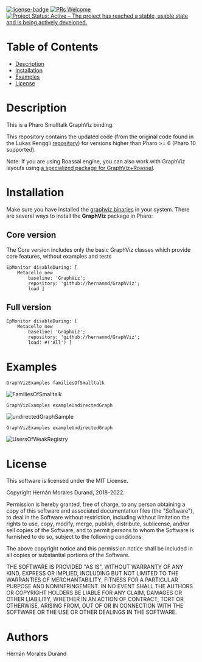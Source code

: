 [![license-badge](https://img.shields.io/badge/license-MIT-blue.svg)](https://img.shields.io/badge/license-MIT-blue.svg)
[![PRs Welcome](https://img.shields.io/badge/PRs-welcome-brightgreen.svg?style=flat-square)](http://makeapullrequest.com)
[![Project Status: Active – The project has reached a stable, usable state and is being actively developed.](http://www.repostatus.org/badges/latest/active.svg)](http://www.repostatus.org/#active)

# Table of Contents

- [Description](#description)
- [Installation](#installation)
- [Examples](#examples)
- [License](#license)

# Description

This is a Pharo Smalltalk GraphViz binding. 

This repository contains the updated code (from the original code found in the Lukas Renggli [repository](http://source.lukas-renggli.ch/)) for versions higher than Pharo >= 6 (Pharo 10 supported).

Note: If you are using Roassal engine, you can also work with GraphViz layouts using [a specialized package for GraphViz+Roassal](https://github.com/peteruhnak/graphviz-layout).

# Installation

Make sure you have installed the [graphviz binaries](https://graphviz.org/) in your system.
There are several ways to install the **GraphViz** package in Pharo:

## Core version

The Core version includes only the basic GraphViz classes which provide core features, without examples and tests

```smalltalk
EpMonitor disableDuring: [ 
	Metacello new
		baseline: 'GraphViz';
		repository: 'github://hernanmd/GraphViz';
		load ]
```

## Full version

```smalltalk
EpMonitor disableDuring: [ 
	Metacello new
		baseline: 'GraphViz';
		repository: 'github://hernanmd/GraphViz';
		load: #('All') ]
```

# Examples


```smalltalk
GraphVizExamples familiesOfSmalltalk
```

![FamiliesOfSmalltalk](https://user-images.githubusercontent.com/4825959/155390651-1ba889f3-f32a-41f1-9ff1-c4de6d865b45.svg)


```smalltalk
GraphVizExamples exampleUndirectedGraph 
```

![undirectedGraphSample](https://user-images.githubusercontent.com/4825959/155387760-9c7528db-b502-4551-bb40-a030fa029ba0.png)


```smalltalk
GraphVizExamples exampleUndirectedGraph 
```

![UsersOfWeakRegistry](https://user-images.githubusercontent.com/4825959/155387908-b8e933a3-1bbb-4dc5-b082-ff66e28f0beb.png)


# License
	
This software is licensed under the MIT License.

Copyright Hernán Morales Durand, 2018-2022.

Permission is hereby granted, free of charge, to any person obtaining a copy of this software and associated documentation files (the "Software"), to deal in the Software without restriction, including without limitation the rights to use, copy, modify, merge, publish, distribute, sublicense, and/or sell copies of the Software, and to permit persons to whom the Software is furnished to do so, subject to the following conditions:

The above copyright notice and this permission notice shall be included in all copies or substantial portions of the Software.

THE SOFTWARE IS PROVIDED "AS IS", WITHOUT WARRANTY OF ANY KIND, EXPRESS OR IMPLIED, INCLUDING BUT NOT LIMITED TO THE WARRANTIES OF MERCHANTABILITY, FITNESS FOR A PARTICULAR PURPOSE AND NONINFRINGEMENT. IN NO EVENT SHALL THE AUTHORS OR COPYRIGHT HOLDERS BE LIABLE FOR ANY CLAIM, DAMAGES OR OTHER LIABILITY, WHETHER IN AN ACTION OF CONTRACT, TORT OR OTHERWISE, ARISING FROM, OUT OF OR IN CONNECTION WITH THE SOFTWARE OR THE USE OR OTHER DEALINGS IN THE SOFTWARE.

# Authors

Hernán Morales Durand
